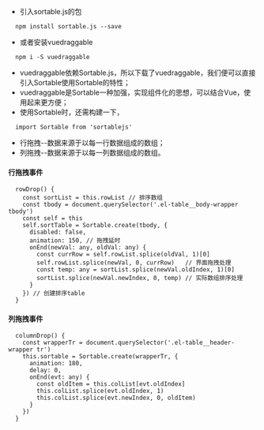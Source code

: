 - 引入sortable.js的包
```
  npm install sortable.js --save
```
- 或者安装vuedraggable
```
  npm i -S vuedraggable
```

- vuedraggable依赖Sortable.js，所以下载了vuedraggable，我们便可以直接引入Sortable使用Sortable的特性；
- vuedraggable是Sortable一种加强，实现组件化的思想，可以结合Vue，使用起来更方便；
- 使用Sortable时，还需构建一下，
```
  import Sortable from 'sortablejs'
```
- 行拖拽--数据来源于以每一行数据组成的数组；
- 列拖拽--数据来源于以每一列数据组成的数组。

#### 行拖拽事件

```
  rowDrop() {
    const sortList = this.rowList // 排序数组
    const tbody = document.querySelector('.el-table__body-wrapper tbody')
    const self = this
    self.sortTable = Sortable.create(tbody, {
      disabled: false,
      animation: 150, // 拖拽延时
      onEnd(newVal: any, oldVal: any) {
        const currRow = self.rowList.splice(oldVal, 1)[0]
        self.rowList.splice(newVal, 0, currRow)   // 界面拖拽处理
        const temp: any = sortList.splice(newVal.oldIndex, 1)[0]
        sortList.splice(newVal.newIndex, 0, temp) // 实际数组排序处理
      }
    }) // 创建排序table
  }
```

#### 列拖拽事件

```
  columnDrop() {
    const wrapperTr = document.querySelector('.el-table__header-wrapper tr')
    this.sortable = Sortable.create(wrapperTr, {
      animation: 180,
      delay: 0,
      onEnd(evt: any) {
        const oldItem = this.colList[evt.oldIndex]
        this.colList.splice(evt.oldIndex, 1)
        this.colList.splice(evt.newIndex, 0, oldItem)
      }
    })
  }
```